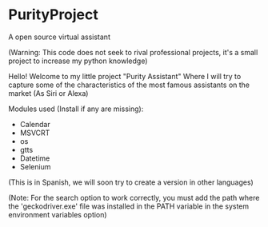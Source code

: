# PurityProject
A open source virtual assistant


(Warning: This code does not seek to rival professional projects, it's a small project to increase my python knowledge)

Hello! Welcome to my little project "Purity Assistant" Where I will try to capture some of the characteristics of the most famous assistants on the market (As Siri or Alexa)

Modules used (Install if any are missing):

* Calendar
* MSVCRT
* os
* gtts
* Datetime
* Selenium


(This is in Spanish, we will soon try to create a version in other languages)

(Note: For the search option to work correctly, you must add the path where the 'geckodriver.exe' file was installed in the PATH variable in the system environment variables option)
